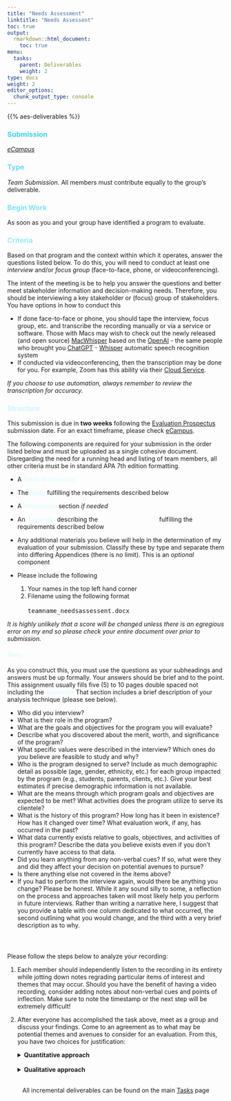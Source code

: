 ```yaml
---
title: "Needs Assessment"
linktitle: "Needs Assessent"
toc: true
output:
  rmarkdown::html_document:
    toc: true
menu:
  tasks:
    parent: Deliverables
    weight: 2
type: docs
weight: 2
editor_options: 
  chunk_output_type: console
---
```


{{% aes-deliverables %}}

### <span style="color:#35d6ed">Submission</span>

<i>[eCampus](https://ecampus.wvu.edu)</i>

### <span style="color:#65ddef">Type</span>

<i>Team Submission</i>. All members must contribute equally to the group’s deliverable.

### <span style="color:#7ae5f5">Begin Work</span>

As soon as you and your group have identified a program to evaluate.

### <span style="color:#97ebf4">Criteria</span>

Based on that program and the context within which it operates, answer the questions listed below. To do this, you will need to conduct at least one *interview* and/or *focus group* (face-to-face, phone, or videoconferencing).

The intent of the meeting is be to help you answer the questions and better meet stakeholder information and decision-making needs. Therefore, you should be interviewing a key stakeholder or (focus) group of stakeholders. You have options in how to conduct this

- If done face-to-face or phone, you should tape the interview, focus group, etc. and transcribe the recording manually or via a service or software. Those with Macs may wish to check out the newly released (and open source) [MacWhisper](https://goodsnooze.gumroad.com/l/macwhisper) based on the [OpenAI](https://openai.com) - the same people who brought you [ChatGPT](https://openai.com/blog/chatgpt/) - [Whisper](https://openai.com/blog/whisper/) automatic speech recognition system
- If conducted via videoconferencing, then the transcription may be done for you. For example, Zoom has this ability via their [Cloud Service](https://support.zoom.us/hc/en-us/articles/115004794983-Using-audio-transcription-for-cloud-recordings-).

<i>If you choose to use automation, always remember to review the transcription for accuracy.</i>

### <span style="color:#c9f6ff">Structure</span>

This submission is due in **two weeks** following the [Evaluation Prospectus](/deliverables/01-evaluation-prospectus/) submission date. For an exact timeframe, please check [eCampus](https://ecampus.wvu.edu/).

The following components are required for your submission in the order listed below and must be uploaded as a single cohesive document. Disregarding the need for a running head and listing of team members, all other criteria must be in standard APA 7th edition formatting.

- A <span style="color:#e3faff; font-weight:bold;">Table of Contents</span>

- The <a href="#span-stylecolore3faffbodyspan" style="color:#e3faff;font-weight:bold;text-decoration:underline;">Body</a> fulfilling the requirements described below

- A <span style="color:#e3faff; font-weight:bold;">References</span> section *if needed*

- An <span style="color:#e3faff; font-weight:bold;">Appendix</span> describing the <a href="#span-stylecolorfcffffanalysis-techniquespan" style="color:#fcffff;font-weight:bold;text-decoration:underline;">Analysis Technique</a> fulfilling the requirements described below

- Any additional materials you believe will help in the determination of my evaluation of your submission. Classify these by type and separate them into differing Appendices (there is no limit). This is an *optional* component

- Please include the following

  1.  Your names in the top left hand corner
  2.  Filename using the following format
      <br>
      <br>
      <kbd>teamname_needsassessent.docx</kbd>

<i>It is highly unlikely that a score will be changed unless there is an egregious error on my end so please check your entire document over prior to submission.</i>

#### <span style="color:#e3faff">Body</span>

As you construct this, you must use the questions as your subheadings and answers must be up formally. Your answers should be brief and to the point. This assignment usually fills five (5) to 10 pages double spaced not including the <span style="color:#e3faff; font-weight:bold;">Appendix</span> That section includes a brief description of your analysis technique (please see below).

- Who did you interview?
- What is their role in the program?
- What are the goals and objectives for the program you will evaluate?
- Describe what you discovered about the merit, worth, and significance of the program?
- What specific values were described in the interview? Which ones do you believe are feasible to study and why?
- Who is the program designed to serve? Include as much demographic detail as possible (age, gender, ethnicity, etc.) for each group impacted by the program (e.g., students, parents, clients, etc.). Give your best estimates if precise demographic information is not available.
- What are the means through which program goals and objectives are expected to be met? What activities does the program utilize to serve its clientele?
- What is the history of this program? How long has it been in existence? How has it changed over time? What evaluation work, if any, has occurred in the past?
- What data currently exists relative to goals, objectives, and activities of this program? Describe the data you believe exists even if you don’t currently have access to that data.
- Did you learn anything from any non-verbal cues? If so, what were they and did they affect your decision on potential avenues to pursue?
- Is there anything else not covered in the items above?
- If you had to perform the interview again, would there be anything you change? Please be honest. While it any sound silly to some, a reflection on the process and approaches taken will most likely help you perform in future interviews. Rather than writing a narrative here, I suggest that you provide a table with one column dedicated to what occurred, the second outlining what you would change, and the third with a very brief description as to why.

#### <span style="color:#fcffff">Analysis Technique</span>

Please follow the steps below to analyze your recording:

1.  Each member should independently listen to the recording in its entirety while jotting down notes regrading particular items of interest and themes that may occur. Should you have the benefit of having a video recording, consider adding notes about non-verbal cues and points of inflection. Make sure to note the timestamp or the next step will be extremely difficult!

2.  After everyone has accomplished the task above, meet as a group and discuss your findings. Come to an agreement as to what may be potential themes and avenues to consider for an evaluation. From this, you have two choices for justification:

    <div id="anchorwk1">

    <details>
    <summary>
    <b>Quantitative approach</b>
    </summary>
    <br>
    <p>

    Consider using an agreement scaling like a <a href="/handouts/Kappa Statistic.pdf" target="blank">Kappa Statistic</a> as your justification. Then provide a clear and concise narrative on your process, your agreement threshold and what criteria were used (i.e. please just don’t simply say we agreed on theme X because we felt like it, rather provide actual criteria for agreement). Please submit the final agreement measures delineated by theme in addition to the aggregated agreement score and description. To clarify, you will be required to submit the following in the <span style="color:#e3faff; font-weight:bold;">Appendix</span>:

    - A table of all themes and corresponding agreement rating by theme. Please rearrange the themes by agreement rating going from greatest to least.

    - An aggregated and specific list of criteria used for agreement. If some of these are theme specific, please note that.

    - A short and concise narrative explain the process, criteria, and benchmarks for agreement. Include the final agreement score and what scaling you used.

    </p>
    </details>

    </div>

    <br>

    <div id="anchorwk2">

    <details>
    <summary>
    <b>Qualitative approach</b>
    </summary>
    <br>
    <p>
    Should you choose not to use an agreement scaling, describe the process in a clear manner and in great detail within your <span style="color:#e3faff; font-weight:bold;">Appendix</span>. Read over <a href="/handouts/Shenton%20(2004).pdf" target="blank">Shenton (2004)</a> and ensure that you address all four of Guba’s constructs provided on p. 64. Most importantly, provide a narrative on how triangulation and saturation were fully addressed. To clarify, you will be required to submit the following in the appendix:
    - A table of all themes regardless of agreement.

    - A detailed and explicit narrative regarding how *credibility*, *transferability*, *dependability*, and *confirmability* were satisfied or an argument as to why it could not.

    - A through narrative further delineating credibility by addressing multiple provisions provided in Shenton (2004) and how these were accomplished.

    - A short and concise narrative on how triangulation and saturation were fully addressed. Make sure to be very specific in addressing what criteria were used and how each was satisfied.

    </p>
    </details>

    </div>

    <br>

<center>
<p id="rounded_corners">
All incremental deliverables can be found on the main <a href="/tasks/#deliverables">Tasks</a> page
<p>
</center>
